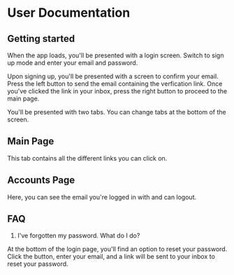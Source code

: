# User Documentation

## Getting started

When the app loads, you'll be presented with a login screen. Switch to sign up mode and enter your email and password.

Upon signing up, you'll be presented with a screen to confirm your email. Press the left button to send the email containing the verfication link. Once you've clicked the link in your inbox, press the right button to proceed to the main page.

You'll be presented with two tabs. You can change tabs at the bottom of the screen.

## Main Page
This tab contains all the different links you can click on. 

## Accounts Page
Here, you can see the email you're logged in with and can logout. 

## FAQ
1. I've forgotten my password. What do I do?

At the bottom of the login page, you'll find an option to reset your password. Click the button, enter your email, and a link will be sent to your inbox to reset your password.


